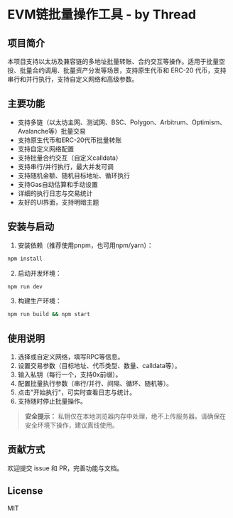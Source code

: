 # EVM链批量操作工具 - by Thread

## 项目简介

本项目支持以太坊及兼容链的多地址批量转账、合约交互等操作。适用于批量空投、批量合约调用、批量资产分发等场景，支持原生代币和 ERC-20 代币，支持串行和并行执行，支持自定义网络和高级参数。

## 主要功能
- 支持多链（以太坊主网、测试网、BSC、Polygon、Arbitrum、Optimism、Avalanche等）批量交易
- 支持原生代币和ERC-20代币批量转账
- 支持自定义网络配置
- 支持批量合约交互（自定义calldata）
- 支持串行/并行执行，最大并发可调
- 支持随机金额、随机目标地址、循环执行
- 支持Gas自动估算和手动设置
- 详细的执行日志与交易统计
- 友好的UI界面，支持明暗主题

## 安装与启动

1. 安装依赖（推荐使用pnpm，也可用npm/yarn）：
```bash
npm install
```

2. 启动开发环境：
```bash
npm run dev
```

3. 构建生产环境：
```bash
npm run build && npm start
```


## 使用说明
1. 选择或自定义网络，填写RPC等信息。
2. 设置交易参数（目标地址、代币类型、数量、calldata等）。
3. 输入私钥（每行一个，支持0x前缀）。
4. 配置批量执行参数（串行/并行、间隔、循环、随机等）。
5. 点击"开始执行"，可实时查看日志与统计。
6. 支持随时停止批量操作。

> **安全提示：** 私钥仅在本地浏览器内存中处理，绝不上传服务器。请确保在安全环境下操作，建议离线使用。

## 贡献方式
欢迎提交 issue 和 PR，完善功能与文档。

## License
MIT 